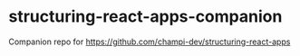 # structuring-react-apps-companion

Companion repo for https://github.com/champi-dev/structuring-react-apps

